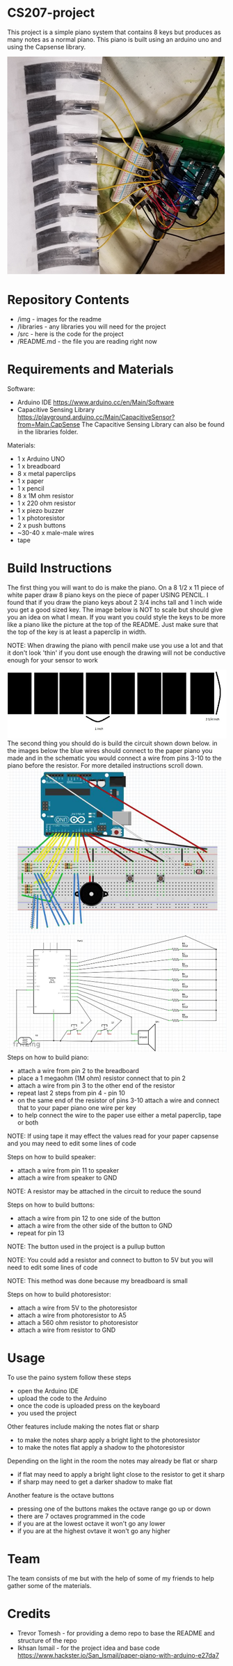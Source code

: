 # CS207-project
This project is a simple piano system that contains 8 keys but produces as many notes as a normal piano. This piano is built using an arduino uno and using the Capsense library.

<img src=https://github.com/weaselsanddragon/CS207-project/blob/master/img/project.jpg width="500" height="500">

# Repository Contents
- /img - images for the readme
- /libraries - any libraries you will need for the project
- /src - here is the code for the project
- /README.md - the file you are reading right now
# Requirements and Materials
Software:
- Arduino IDE https://www.arduino.cc/en/Main/Software
- Capacitive Sensing Library https://playground.arduino.cc/Main/CapacitiveSensor?from=Main.CapSense
The Capacitive Sensing Library can also be found in the libraries folder.

Materials:
- 1 x Arduino UNO
- 1 x breadboard
- 8 x metal paperclips
- 1 x paper
- 1 x pencil
- 8 x 1M ohm resistor
- 1 x 220 ohm resistor
- 1 x piezo buzzer
- 1 x photoresistor
- 2 x push buttons
- ~30-40 x male-male wires
- tape
# Build Instructions
The first thing you will want to do is make the piano. On a 8 1/2 x 11 piece of white paper draw 8 piano keys on the piece of paper USING PENCIL. I found that if you draw the piano keys about 2 3/4 inchs tall and 1 inch wide you get a good sized key. The image below is NOT to scale but should give you an idea on what I mean. If you want you could style the keys to be more like a piano like the picture at the top of the README. Just make sure that the top of the key is at least a paperclip in width.

NOTE: When drawing the piano with pencil make use you use a lot and that it don't look 'thin' if you dont use enough the drawing will not be conductive enough for your sensor to work

![image of rough piano](https://github.com/weaselsanddragon/CS207-project/blob/master/img/rough%20keyboard.jpg)
The second thing you should do is build the circuit shown down below. in the images below the blue wires should connect to the paper piano you made and in the schematic you would connect a wire from pins 3-10 to the piano before the resistor. For more detailed instructions scroll down.
![image of arduino](https://github.com/weaselsanddragon/CS207-project/blob/master/img/diagram.JPG)
![image of schematic](https://github.com/weaselsanddragon/CS207-project/blob/master/img/diagram2.JPG)
Steps on how to build piano:
- attach a wire from pin 2 to the breadboard
- place a 1 megaohm (1M ohm) resistor connect that to pin 2
- attach a wire from pin 3 to the other end of the resistor
- repeat last 2 steps from pin 4 - pin 10
- on the same end of the resistor of pins 3-10 attach a wire and connect that to your paper piano one wire per key
- to help connect the wire to the paper use either a metal paperclip, tape or both

NOTE: If using tape it may effect the values read for your paper capsense and you may need to edit some lines of code

Steps on how to build speaker:
- attach a wire from pin 11 to speaker
- attach a wire from speaker to GND

NOTE: A resistor may be attached in the circuit to reduce the sound

Steps on how to build buttons:
- attach a wire from pin 12 to one side of the button
- attach a wire from the other side of the button to GND
- repeat for pin 13

NOTE: The button used in the project is a pullup button

NOTE: You could add a resistor and connect to button to 5V but you will need to edit some lines of code

NOTE: This method was done because my breadboard is small

Steps on how to build photoresistor:
- attach a wire from 5V to the photoresistor
- attach a wire from photoresistor to A5
- attach a 560 ohm resistor to photoresistor
- attach a wire from resistor to GND

# Usage
To use the paino system follow these steps
- open the Arduino IDE
- upload the code to the Arduino
- once the code is uploaded press on the keyboard
- you used the project

Other features include making the notes flat or sharp
- to make the notes sharp apply a bright light to the photoresistor
- to make the notes flat apply a shadow to the photoresistor

Depending on the light in the room the notes may already be flat or sharp
- if flat may need to apply a bright light close to the resistor to get it sharp
- if sharp may need to get a darker shadow to make flat

Another feature is the octave buttons
- pressing one of the buttons makes the octave range go up or down
- there are 7 octaves programmed in the code
- if you are at the lowest octave it won't go any lower
- if you are at the highest ovtave it won't go any higher
# Team
The team consists of me but with the help of some of my friends to help gather some of the materials.
# Credits
- Trevor Tomesh - for providing a demo repo to base the README and structure of the repo
- Ikhsan Ismail - for the project idea and base code https://www.hackster.io/San_Ismail/paper-piano-with-arduino-e27da7
